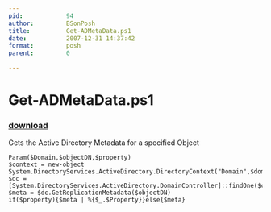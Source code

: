 ```yaml
---
pid:            94
author:         BSonPosh
title:          Get-ADMetaData.ps1
date:           2007-12-31 14:37:42
format:         posh
parent:         0

---
```


# Get-ADMetaData.ps1

### [download](//scripts/94.ps1)

Gets the Active Directory Metadata for a specified Object

```posh
Param($Domain,$objectDN,$property)
$context = new-object System.DirectoryServices.ActiveDirectory.DirectoryContext("Domain",$domain)
$dc = [System.DirectoryServices.ActiveDirectory.DomainController]::findOne($context) 
$meta = $dc.GetReplicationMetadata($objectDN)
if($property){$meta | %{$_.$Property}}else{$meta}
```
